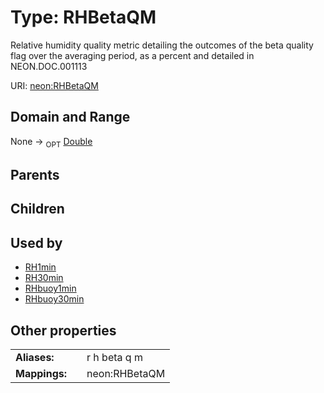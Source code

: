 
# Type: RHBetaQM


Relative humidity quality metric detailing the outcomes of the beta quality flag over the averaging period, as a percent and detailed in NEON.DOC.001113

URI: [neon:RHBetaQM](https://data.neonscience.org/RHBetaQM)


## Domain and Range

None ->  <sub>OPT</sub> [Double](types/Double.md)

## Parents


## Children


## Used by

 * [RH1min](RH1min.md)
 * [RH30min](RH30min.md)
 * [RHbuoy1min](RHbuoy1min.md)
 * [RHbuoy30min](RHbuoy30min.md)

## Other properties

|  |  |  |
| --- | --- | --- |
| **Aliases:** | | r h beta q m |
| **Mappings:** | | neon:RHBetaQM |

